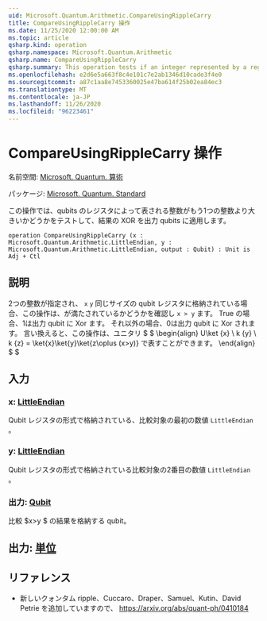 ```yaml
---
uid: Microsoft.Quantum.Arithmetic.CompareUsingRippleCarry
title: CompareUsingRippleCarry 操作
ms.date: 11/25/2020 12:00:00 AM
ms.topic: article
qsharp.kind: operation
qsharp.namespace: Microsoft.Quantum.Arithmetic
qsharp.name: CompareUsingRippleCarry
qsharp.summary: This operation tests if an integer represented by a register of qubits is greater than another integer, applying an XOR of the result onto an output qubit.
ms.openlocfilehash: e2d6e5a663f8c4e101c7e2ab1346d10cade3f4e0
ms.sourcegitcommit: a87c1aa8e7453360025e47ba614f25b02ea84ec3
ms.translationtype: MT
ms.contentlocale: ja-JP
ms.lasthandoff: 11/26/2020
ms.locfileid: "96223461"
---
```

# <a name="compareusingripplecarry-operation"></a>CompareUsingRippleCarry 操作

名前空間: [Microsoft. Quantum. 算術](xref:Microsoft.Quantum.Arithmetic)

パッケージ: [Microsoft. Quantum. Standard](https://nuget.org/packages/Microsoft.Quantum.Standard)


この操作では、qubits のレジスタによって表される整数がもう1つの整数より大きいかどうかをテストして、結果の XOR を出力 qubits に適用します。

```qsharp
operation CompareUsingRippleCarry (x : Microsoft.Quantum.Arithmetic.LittleEndian, y : Microsoft.Quantum.Arithmetic.LittleEndian, output : Qubit) : Unit is Adj + Ctl
```


## <a name="description"></a>説明

2つの整数が指定され、 `x` `y` 同じサイズの qubit レジスタに格納されている場合、この操作は、が満たされているかどうかを確認し `x > y` ます。 True の場合、1は出力 qubit に Xor ます。 それ以外の場合、0は出力 qubit に Xor されます。
言い換えると、この操作は、ユニタリ $ $ \begin{align} U\ket {x} \ k {y} \ k {z} = \ket{x}\ket{y}\ket{z\oplus (x>y)} で表すことができます。
\end{align} $ $

## <a name="input"></a>入力

### <a name="x--littleendian"></a>x: [LittleEndian](xref:Microsoft.Quantum.Arithmetic.LittleEndian)

Qubit レジスタの形式で格納されている、比較対象の最初の数値 `LittleEndian` 。


### <a name="y--littleendian"></a>y: [LittleEndian](xref:Microsoft.Quantum.Arithmetic.LittleEndian)

Qubit レジスタの形式で格納されている比較対象の2番目の数値 `LittleEndian` 。


### <a name="output--qubit"></a>出力: [Qubit](xref:microsoft.quantum.lang-ref.qubit)

比較 $x>y $ の結果を格納する qubit。



## <a name="output--unit"></a>出力: [単位](xref:microsoft.quantum.lang-ref.unit)



## <a name="references"></a>リファレンス

- 新しいクォンタム ripple、Cuccaro、Draper、Samuel、Kutin、David Petrie を追加していますので、 https://arxiv.org/abs/quant-ph/0410184